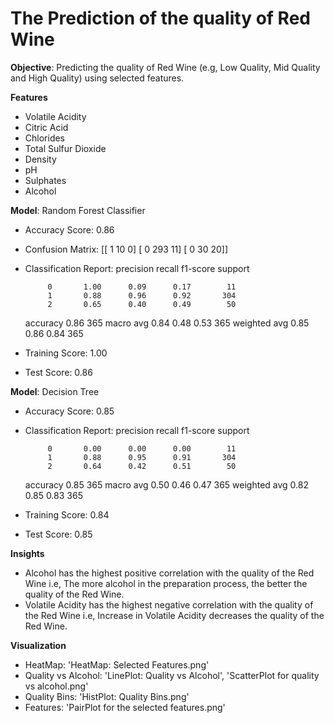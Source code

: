 
# The Prediction of the quality of Red Wine
**Objective**: Predicting the quality of Red Wine (e.g, Low Quality, Mid Quality and High Quality) using selected features.

**Features**
- Volatile Acidity
- Citric Acid
- Chlorides
- Total Sulfur Dioxide
- Density
- pH
- Sulphates
- Alcohol

**Model**: Random Forest Classifier
- Accuracy Score: 0.86
- Confusion Matrix: 
[[  1  10   0]
 [  0 293  11]
 [  0  30  20]]
- Classification Report: 
              precision    recall  f1-score   support

           0       1.00      0.09      0.17        11
           1       0.88      0.96      0.92       304
           2       0.65      0.40      0.49        50

    accuracy                           0.86       365
   macro avg       0.84      0.48      0.53       365
weighted avg       0.85      0.86      0.84       365

- Training Score: 1.00
- Test Score: 0.86

**Model**: Decision Tree
- Accuracy Score: 0.85
- Classification Report: 
              precision    recall  f1-score   support

           0       0.00      0.00      0.00        11
           1       0.88      0.95      0.91       304
           2       0.64      0.42      0.51        50

    accuracy                           0.85       365
   macro avg       0.50      0.46      0.47       365
weighted avg       0.82      0.85      0.83       365

- Training Score: 0.84
- Test Score: 0.85

**Insights**
- Alcohol has the highest positive correlation with the quality of the Red Wine i.e, The more alcohol in the preparation process, the better the quality of the Red Wine.
- Volatile Acidity has the highest negative correlation with the quality of the Red Wine i.e, Increase in Volatile Acidity decreases the quality of the Red Wine.

**Visualization**
- HeatMap: 'HeatMap: Selected Features.png'
- Quality vs Alcohol: 'LinePlot: Quality vs Alcohol', 'ScatterPlot for quality vs alcohol.png'
- Quality Bins: 'HistPlot: Quality Bins.png'
- Features: 'PairPlot for the selected features.png'
